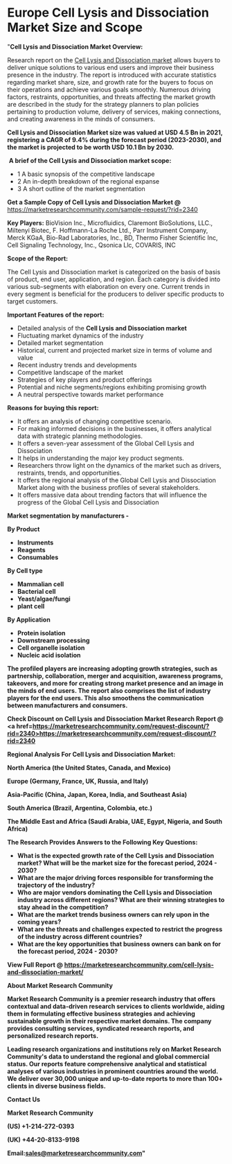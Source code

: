 # Europe Cell Lysis and Dissociation Market Size and Scope 
"<strong>Cell Lysis and Dissociation Market Overview:</strong>

Research report on the <a href=https://marketresearchcommunity.com/cell-lysis-and-dissociation-market/>Cell Lysis and Dissociation market</a> allows buyers to deliver unique solutions to various end users and improve their business presence in the industry. The report is introduced with accurate statistics regarding market share, size, and growth rate for the buyers to focus on their operations and achieve various goals smoothly. Numerous driving factors, restraints, opportunities, and threats affecting the market growth are described in the study for the strategy planners to plan policies pertaining to production volume, delivery of services, making connections, and creating awareness in the minds of consumers.

<strong>Cell Lysis and Dissociation Market size was valued at USD 4.5 Bn in 2021, registering a CAGR of 9.4% during the forecast period (2023-2030), and the market is projected to be worth USD 10.1 Bn by 2030.</strong>

 <Strong>A brief of the Cell Lysis and Dissociation market scope:</Strong>
<ul>
 <li>1  A basic synopsis of the competitive landscape</li>
 <li>2  An in-depth breakdown of the regional expanse</li>
 <li>3  A short outline of the market segmentation</li>
</ul>
<strong>Get a Sample Copy of Cell Lysis and Dissociation Market @ </b></strong><a href=https://marketresearchcommunity.com/sample-request/?rid=2340><u>https://marketresearchcommunity.com/sample-request/?rid=2340</u></a>

<strong>Key Players:</strong> 
BioVision Inc., Microfluidics, Claremont BioSolutions, LLC., Miltenyi Biotec, F. Hoffmann-La Roche Ltd., Parr Instrument Company, Merck KGaA, Bio-Rad Laboratories, Inc., BD, Thermo Fisher Scientific Inc, Cell Signaling Technology, Inc., Qsonica Llc, COVARIS, INC

<strong>Scope of the Report:</strong>

The Cell Lysis and Dissociation market is categorized on the basis of basis of product, end user, application, and region. Each category is divided into various sub-segments with elaboration on every one. Current trends in every segment is beneficial for the producers to deliver specific products to target customers.

<strong><b>Important Features of the report:</b></strong>
<ul>
  <li>Detailed analysis of the <strong><b>Cell Lysis and Dissociation </b></strong><strong><b>market</b></strong></li>
  <li>Fluctuating market dynamics of the industry</li>
  <li>Detailed market segmentation</li>
  <li>Historical, current and projected market size in terms of volume and value</li>
  <li>Recent industry trends and developments</li>
  <li>Competitive landscape of the market</li>
  <li>Strategies of key players and product offerings</li>
  <li>Potential and niche segments/regions exhibiting promising growth</li>
  <li>A neutral perspective towards market performance</li>
</ul>
<strong><b>Reasons for buying this report:</b></strong>
<ul>
  <li>It offers an analysis of changing competitive scenario.</li>
  <li>For making informed decisions in the businesses, it offers analytical data with strategic planning methodologies.</li>
  <li>It offers a seven-year assessment of the Global Cell Lysis and Dissociation</li>
  <li>It helps in understanding the major key product segments.</li>
  <li>Researchers throw light on the dynamics of the market such as drivers, restraints, trends, and opportunities.</li>
  <li>It offers the regional analysis of the Global Cell Lysis and Dissociation Market along with the business profiles of several stakeholders.</li>
  <li>It offers massive data about trending factors that will influence the progress of the Global Cell Lysis and Dissociation</li>
</ul>

<strong>Market segmentation by manufacturers -</strong>


<strong><strong>By Product</strong></h4>
<ul>
 	<li>Instruments</li>
 	<li>Reagents</li>
 	<li>Consumables</li>
</ul>
<strong><strong>By Cell type</strong></h4>
<ul>
 	<li>Mammalian cell</li>
 	<li>Bacterial cell</li>
 	<li>Yeast/algae/fungi</li>
 	<li>plant cell</li>
</ul>
<strong><strong>By Application</strong></h4>
<ul>
 	<li>Protein isolation</li>
 	<li>Downstream processing</li>
 	<li>Cell organelle isolation</li>
 	<li>Nucleic acid isolation</li>
</ul>

The profiled players are increasing adopting growth strategies, such as partnership, collaboration, merger and acquisition, awareness programs, takeovers, and more for creating strong market presence and an image in the minds of end users. The report also comprises the list of industry players for the end users. This also smoothens the communication between manufacturers and consumers.

<strong><b>Check Discount on Cell Lysis and Dissociation Market Research Report @ </b></strong><a href=https://marketresearchcommunity.com/request-discount/?rid=2340><u>https://marketresearchcommunity.com/request-discount/?rid=2340</u></a>

<strong>Regional Analysis For Cell Lysis and Dissociation Market:</strong>

<strong>North America</strong> (the United States, Canada, and Mexico)

<strong>Europe</strong> (Germany, France, UK, Russia, and Italy)

<strong>Asia-Pacific</strong> (China, Japan, Korea, India, and Southeast Asia)

<strong>South America</strong> (Brazil, Argentina, Colombia, etc.)

<strong>The Middle East and Africa</strong> (Saudi Arabia, UAE, Egypt, Nigeria, and South Africa)

<strong>The Research Provides Answers to the Following Key Questions:</strong>
<ul>
 	<li>What is the expected growth rate of the Cell Lysis and Dissociation market? What will be the market size for the forecast period, 2024 - 2030?</li>
 	<li>What are the major driving forces responsible for transforming the trajectory of the industry?</li>
 	<li>Who are major vendors dominating the Cell Lysis and Dissociation industry across different regions? What are their winning strategies to stay ahead in the competition?</li>
 	<li>What are the market trends business owners can rely upon in the coming years?</li>
 	<li>What are the threats and challenges expected to restrict the progress of the industry across different countries?</li>
 	<li>What are the key opportunities that business owners can bank on for the forecast period, 2024 - 2030?</li>
</ul>

<strong>View Full Report @</strong> <a href=https://marketresearchcommunity.com/cell-lysis-and-dissociation-market/>https://marketresearchcommunity.com/cell-lysis-and-dissociation-market/</a>

<strong>About Market Research Community</strong>

Market Research Community is a premier research industry that offers contextual and data-driven research services to clients worldwide, aiding them in formulating effective business strategies and achieving sustainable growth in their respective market domains. The company provides consulting services, syndicated research reports, and personalized research reports.

Leading research organizations and institutions rely on Market Research Community's data to understand the regional and global commercial status. Our reports feature comprehensive analytical and statistical analyses of various industries in prominent countries around the world. We deliver over 30,000 unique and up-to-date reports to more than 100+ clients in diverse business fields.

<strong>Contact Us</strong>

<strong>Market Research Community</strong>

(US) +1-214-272-0393

(UK) +44-20-8133-9198

<strong>Email:</strong>sales@marketresearchcommunity.com"
